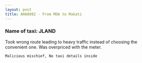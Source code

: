```yaml
---
layout: post
title: AHA8082 - From MOA to Makati
---
```


### Name of taxi: JLAND

Took wrong route leading to heavy traffic instead of choosing the convenient one. Was overpriced with the meter.

```Malicious mischief, No taxi details inside```
